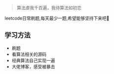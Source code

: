 > 算法虐我千百遍，我待算法如初恋

leetcode日常刷题,每天最少一题,希望能够坚持下来吧💪


## 学习方法

* 刷题
* 看算法相关的源码
* 经典算法自己实现一遍
* 大佬博客，感受被暴击

